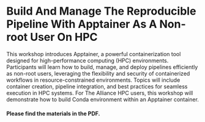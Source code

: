 # Build And Manage The Reproducible Pipeline With Apptainer As A Non-root User On HPC

This workshop introduces Apptainer, a powerful containerization tool designed for high-performance computing (HPC) environments. Participants will learn how to build, manage, and deploy pipelines efficiently as non-root users, leveraging the flexibility and security of containerized workflows in resource-constrained environments. Topics will include container creation, pipeline integration, and best practices for seamless execution in HPC systems. For The Alliance HPC users, this workshop will demonstrate how to build Conda environment within an Apptainer container.

#### Please find the materials in the PDF.
